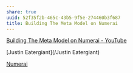 ```yaml
---
share: true
uuid: 52f35f2b-465c-43b5-9f5e-274460b3f687
title: Building The Meta Model on Numerai
---
```

[Building The Meta Model on Numerai - YouTube](https://www.youtube.com/watch?v=dhJnt0N497c)

[Justin Eatergiant](/Justin Eatergiant)

[Numerai](/eb9416eb-49c9-4b2d-b541-fe6cf904d0f1)